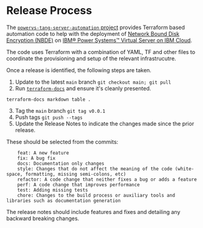 # Release Process

The [`powervs-tang-server-automation` project](https://github.com/IBM/powervs-tang-server-automation) provides Terraform
based automation code to help with the deployment
of [Network Bound Disk Encryption (NBDE)](https://github.com/linux-system-roles/nbde_server)
on [IBM® Power Systems™ Virtual Server on IBM Cloud](https://www.ibm.com/cloud/power-virtual-server).

The code uses Terraform with a combination of YAML, TF and other files to coordinate the provisioning and setup of the
relevant infrastrucutre.

Once a release is identified, the following steps are taken.

1. Update to the latest `main` branch `git checkout main; git pull`
2. Run [`terraform-docs`](https://github.com/terraform-docs/terraform-docs) and ensure it's cleanly presented.

```
terraform-docs markdown table .
```

3. Tag the `main` branch `git tag v0.0.1`
4. Push tags `git push --tags`
5. Update the Release Notes to indicate the changes made since the prior release.

These should be selected from the commits:

```
    feat: A new feature
    fix: A bug fix
    docs: Documentation only changes
    style: Changes that do not affect the meaning of the code (white-space, formatting, missing semi-colons, etc)
    refactor: A code change that neither fixes a bug or adds a feature
    perf: A code change that improves performance
    test: Adding missing tests
    chore: Changes to the build process or auxiliary tools and libraries such as documentation generation
```

The release notes should include features and fixes and detailing any backward breaking changes.